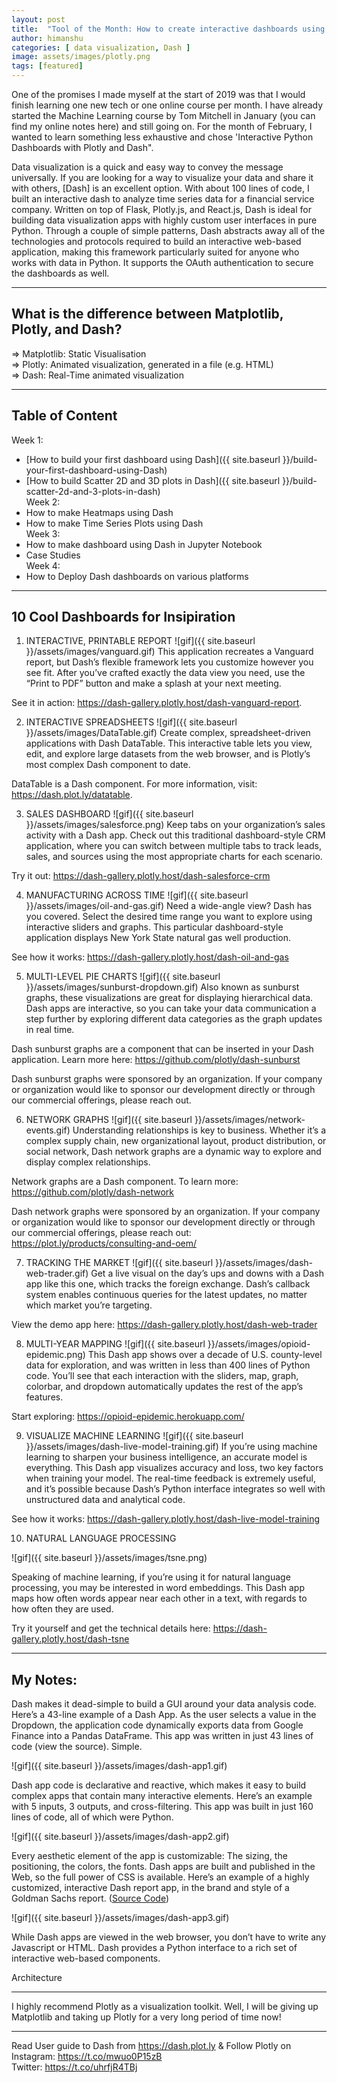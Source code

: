 ```yaml
---
layout: post
title:  "Tool of the Month: How to create interactive dashboards using Dash by Plotly?"
author: himanshu
categories: [ data visualization, Dash ]
image: assets/images/plotly.png
tags: [featured]
---
```

One of the promises I made myself at the start of 2019 was that I would finish learning one new tech or one online course per month. I have already started the Machine Learning course by Tom Mitchell in January (you can find my online notes here) and still going on. For the month of February, I wanted to learn something less exhaustive and chose 'Interactive Python Dashboards with Plotly and Dash".

Data visualization is a quick and easy way to convey the message universally. If you are looking for a way to visualize your data and share it with others, [Dash] is an excellent option. With about 100 lines of code, I built an interactive dash to analyze time series data for a financial service company. Written on top of Flask, Plotly.js, and React.js, Dash is ideal for building data visualization apps with highly custom user interfaces in pure Python. Through a couple of simple patterns, Dash abstracts away all of the technologies and protocols required to build an interactive web-based application, making this framework particularly suited for anyone who works with data in Python. It supports the OAuth authentication to secure the dashboards as well.


---

## What is the difference between Matplotlib, Plotly, and Dash?
=> Matplotlib: Static Visualisation <br>
=> Plotly: Animated visualization, generated in a file (e.g. HTML) <br>
=> Dash: Real-Time animated visualization <br>


---

## Table of Content
Week 1:
- [How to build your first dashboard using Dash]({{ site.baseurl }}/build-your-first-dashboard-using-Dash)
- [How to build Scatter 2D and 3D plots in Dash]({{ site.baseurl }}/build-scatter-2d-and-3-plots-in-dash) <br>
Week 2:
- How to make Heatmaps using Dash
- How to make Time Series Plots using Dash <br>
Week 3:
- How to make dashboard using Dash in Jupyter Notebook
- Case Studies <br>
Week 4:
- How to Deploy Dash dashboards on various platforms

---

## 10 Cool Dashboards for Insipiration

1. INTERACTIVE, PRINTABLE REPORT
![gif]({{ site.baseurl }}/assets/images/vanguard.gif)
This application recreates a Vanguard report, but Dash’s flexible framework lets you customize however you see fit. After you’ve crafted exactly the data view you need, use the “Print to PDF” button and make a splash at your next meeting.

See it in action: https://dash-gallery.plotly.host/dash-vanguard-report.

2. INTERACTIVE SPREADSHEETS
![gif]({{ site.baseurl }}/assets/images/DataTable.gif)
Create complex, spreadsheet-driven applications with Dash DataTable. This interactive table lets you view, edit, and explore large datasets from the web browser, and is Plotly’s most complex Dash component to date.

DataTable is a Dash component. For more information, visit: https://dash.plot.ly/datatable.

3. SALES DASHBOARD
![gif]({{ site.baseurl }}/assets/images/salesforce.png)
Keep tabs on your organization’s sales activity with a Dash app. Check out this traditional dashboard-style CRM application, where you can switch between multiple tabs to track leads, sales, and sources using the most appropriate charts for each scenario.

Try it out: https://dash-gallery.plotly.host/dash-salesforce-crm


4. MANUFACTURING ACROSS TIME
![gif]({{ site.baseurl }}/assets/images/oil-and-gas.gif)
Need a wide-angle view? Dash has you covered. Select the desired time range you want to explore using interactive sliders and graphs. This particular dashboard-style application displays New York State natural gas well production.

See how it works: https://dash-gallery.plotly.host/dash-oil-and-gas

5. MULTI-LEVEL PIE CHARTS
![gif]({{ site.baseurl }}/assets/images/sunburst-dropdown.gif)
Also known as sunburst graphs, these visualizations are great for displaying hierarchical data. Dash apps are interactive, so you can take your data communication a step further by exploring different data categories as the graph updates in real time.

Dash sunburst graphs are a component that can be inserted in your Dash application. Learn more here: https://github.com/plotly/dash-sunburst

Dash sunburst graphs were sponsored by an organization. If your company or organization would like to sponsor our development directly or through our commercial offerings, please reach out.

6. NETWORK GRAPHS
![gif]({{ site.baseurl }}/assets/images/network-events.gif)
Understanding relationships is key to business. Whether it’s a complex supply chain, new organizational layout, product distribution, or social network, Dash network graphs are a dynamic way to explore and display complex relationships.

Network graphs are a Dash component. To learn more: https://github.com/plotly/dash-network

Dash network graphs were sponsored by an organization. If your company or organization would like to sponsor our development directly or through our commercial offerings, please reach out: https://plot.ly/products/consulting-and-oem/

7. TRACKING THE MARKET
![gif]({{ site.baseurl }}/assets/images/dash-web-trader.gif)
Get a live visual on the day’s ups and downs with a Dash app like this one, which tracks the foreign exchange. Dash’s callback system enables continuous queries for the latest updates, no matter which market you’re targeting.

View the demo app here: https://dash-gallery.plotly.host/dash-web-trader

8. MULTI-YEAR MAPPING
![gif]({{ site.baseurl }}/assets/images/opioid-epidemic.png)
This Dash app shows over a decade of U.S. county-level data for exploration, and was written in less than 400 lines of Python code. You’ll see that each interaction with the sliders, map, graph, colorbar, and dropdown automatically updates the rest of the app’s features.

Start exploring: https://opioid-epidemic.herokuapp.com/

9. VISUALIZE MACHINE LEARNING
![gif]({{ site.baseurl }}/assets/images/dash-live-model-training.gif)
If you’re using machine learning to sharpen your business intelligence, an accurate model is everything. This Dash app visualizes accuracy and loss, two key factors when training your model. The real-time feedback is extremely useful, and it’s possible because Dash’s Python interface integrates so well with unstructured data and analytical code.

See how it works: https://dash-gallery.plotly.host/dash-live-model-training

10. NATURAL LANGUAGE PROCESSING

![gif]({{ site.baseurl }}/assets/images/tsne.png)

Speaking of machine learning, if you’re using it for natural language processing, you may be interested in word embeddings. This Dash app maps how often words appear near each other in a text, with regards to how often they are used.

Try it yourself and get the technical details here: https://dash-gallery.plotly.host/dash-tsne

---

## My Notes:
Dash makes it dead-simple to build a GUI around your data analysis code. Here’s a 43-line example of a Dash App. As the user selects a value in the Dropdown, the application code dynamically exports data from Google Finance into a Pandas DataFrame. This app was written in just 43 lines of code (view the source). Simple.

![gif]({{ site.baseurl }}/assets/images/dash-app1.gif)


Dash app code is declarative and reactive, which makes it easy to build complex apps that contain many interactive elements. Here’s an example with 5 inputs, 3 outputs, and cross-filtering. This app was built in just 160 lines of code, all of which were Python.

![gif]({{ site.baseurl }}/assets/images/dash-app2.gif)

Every aesthetic element of the app is customizable: The sizing, the positioning, the colors, the fonts. Dash apps are built and published in the Web, so the full power of CSS is available. Here’s an example of a highly customized, interactive Dash report app, in the brand and style of a Goldman Sachs report. ([Source Code](https://plot.ly/~jackp/17561))

![gif]({{ site.baseurl }}/assets/images/dash-app3.gif)

While Dash apps are viewed in the web browser, you don’t have to write any Javascript or HTML. Dash provides a Python interface to a rich set of interactive web-based components.

Architecture


---

I highly recommend Plotly as a visualization toolkit. Well, I will be giving up Matplotlib and taking up Plotly for a very long period of time now!


---

Read User guide to Dash from https://dash.plot.ly & Follow Plotly on <br>
Instagram: https://t.co/mwuo0P15zB <br>
Twitter: https://t.co/uhrfjR4TBj <br>